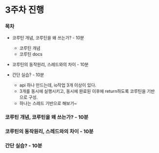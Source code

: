 # 3주차 진행

### 목차
- 코루틴 개념, 코루틴을 왜 쓰는가? - 10분
  - 코루틴 개념
  - 코루틴 docs

- 코루틴의 동작원리, 스레드와의 차이 - 10분

- 간단 실습? - 10분
  - api 하나 만드는데, io작업 3개 이상이 있다.
  - 3개를 동시에 실행시키고, 동시에 완료된 이후에 return하도록 코루틴을 기반으로 구성.
  - 하나는 스레드 기반으로 해보기~

### 코루틴 개념, 코루틴을 왜 쓰는가? - 10분


### 코루틴의 동작원리, 스레드와의 차이 - 10분


### 간단 실습? - 10분
